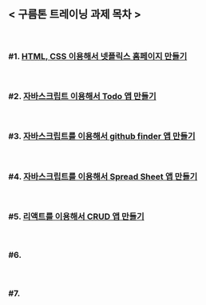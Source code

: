 ## < 구름톤 트레이닝 과제 목차 >
<br>

### #1. [HTML, CSS 이용해서 넷플릭스 홈페이지 만들기](https://github.com/luz315/goorm/tree/main/%231)
<br>

### #2. [자바스크립트 이용해서 Todo 앱 만들기](https://github.com/luz315/goorm/tree/main/%232)
<br>

### #3. [자바스크립트를 이용해서 github finder 앱 만들기](https://github.com/luz315/goorm/tree/main/%233)
<br>

### #4. [자바스크립트를 이용해서 Spread Sheet 앱 만들기](https://github.com/luz315/goorm/tree/main/%234)
<br>

### #5. [리액트를 이용해서 CRUD 앱 만들기](https://github.com/luz315/goorm/tree/main/%235)
<br>

### #6.
<br>

### #7.
<br>
